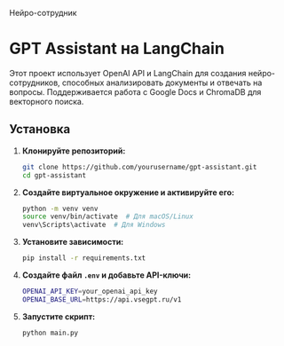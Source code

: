 Нейро-сотрудник

# GPT Assistant на LangChain

Этот проект использует OpenAI API и LangChain для создания нейро-сотрудников, способных анализировать документы и отвечать на вопросы. Поддерживается работа с Google Docs и ChromaDB для векторного поиска.

## Установка

1. **Клонируйте репозиторий:**
   ```bash
   git clone https://github.com/yourusername/gpt-assistant.git
   cd gpt-assistant
2. **Создайте виртуальное окружение и активируйте его:**
   ```sh
   python -m venv venv
   source venv/bin/activate  # Для macOS/Linux
   venv\Scripts\activate  # Для Windows
   ```
3. **Установите зависимости:**
   ```sh
   pip install -r requirements.txt
   ```
4. **Создайте файл `.env` и добавьте API-ключи:**
   ```sh
   OPENAI_API_KEY=your_openai_api_key
   OPENAI_BASE_URL=https://api.vsegpt.ru/v1
   ```
5. **Запустите скрипт:**
   ```sh
   python main.py
   ```

